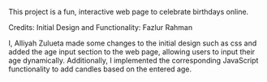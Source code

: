 This project is a fun, interactive web page to celebrate birthdays online.

Credits: 
Initial Design and Functionality: Fazlur Rahman

I, Alliyah Zulueta made some changes to the initial design such as css and added the age input section to the web page, allowing users to input their age dynamically. Additionally, I implemented the corresponding JavaScript functionality to add candles based on the entered age.
